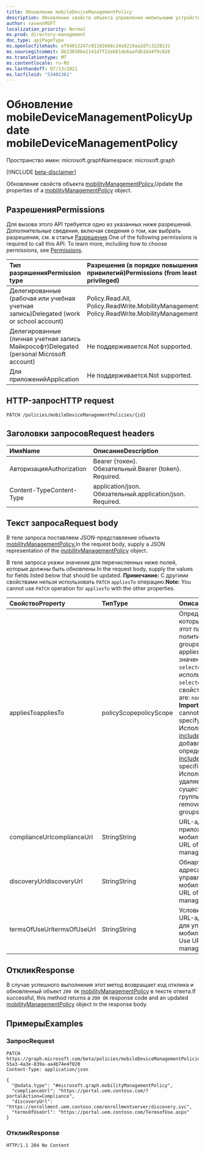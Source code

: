 ```yaml
---
title: Обновление mobileDeviceManagementPolicy
description: Обновление свойств объекта управления мобильными устройствами.
author: ravennMSFT
localization_priority: Normal
ms.prod: directory-management
doc_type: apiPageType
ms.openlocfilehash: ef94012247c011026b8c24a9219aa2d7c3228131
ms.sourcegitcommit: 8b23038be1141d7f22eb61de6aafdb16d4f9c826
ms.translationtype: MT
ms.contentlocale: ru-RU
ms.lasthandoff: 07/13/2021
ms.locfileid: "53401361"
---
```

# <a name="update-mobiledevicemanagementpolicy"></a><span data-ttu-id="4710a-103">Обновление mobileDeviceManagementPolicy</span><span class="sxs-lookup"><span data-stu-id="4710a-103">Update mobileDeviceManagementPolicy</span></span>

<span data-ttu-id="4710a-104">Пространство имен: microsoft.graph</span><span class="sxs-lookup"><span data-stu-id="4710a-104">Namespace: microsoft.graph</span></span>

[!INCLUDE [beta-disclaimer](../../includes/beta-disclaimer.md)]

<span data-ttu-id="4710a-105">Обновление свойств объекта [mobilityManagementPolicy.](../resources/mobilitymanagementpolicy.md)</span><span class="sxs-lookup"><span data-stu-id="4710a-105">Update the properties of a [mobilityManagementPolicy](../resources/mobilitymanagementpolicy.md) object.</span></span>

## <a name="permissions"></a><span data-ttu-id="4710a-106">Разрешения</span><span class="sxs-lookup"><span data-stu-id="4710a-106">Permissions</span></span>

<span data-ttu-id="4710a-p101">Для вызова этого API требуется одно из указанных ниже разрешений. Дополнительные сведения, включая сведения о том, как выбрать разрешения, см. в статье [Разрешения](/graph/permissions-reference).</span><span class="sxs-lookup"><span data-stu-id="4710a-p101">One of the following permissions is required to call this API. To learn more, including how to choose permissions, see [Permissions](/graph/permissions-reference).</span></span>

|<span data-ttu-id="4710a-109">Тип разрешения</span><span class="sxs-lookup"><span data-stu-id="4710a-109">Permission type</span></span>|<span data-ttu-id="4710a-110">Разрешения (в порядке повышения привилегий)</span><span class="sxs-lookup"><span data-stu-id="4710a-110">Permissions (from least to most privileged)</span></span>|
|:---|:---|
|<span data-ttu-id="4710a-111">Делегированные (рабочая или учебная учетная запись)</span><span class="sxs-lookup"><span data-stu-id="4710a-111">Delegated (work or school account)</span></span>|<span data-ttu-id="4710a-112">Policy.Read.All, Policy.ReadWrite.MobilityManagement</span><span class="sxs-lookup"><span data-stu-id="4710a-112">Policy.Read.All, Policy.ReadWrite.MobilityManagement</span></span>|
|<span data-ttu-id="4710a-113">Делегированные (личная учетная запись Майкрософт)</span><span class="sxs-lookup"><span data-stu-id="4710a-113">Delegated (personal Microsoft account)</span></span> | <span data-ttu-id="4710a-114">Не поддерживается.</span><span class="sxs-lookup"><span data-stu-id="4710a-114">Not supported.</span></span>|
|<span data-ttu-id="4710a-115">Для приложений</span><span class="sxs-lookup"><span data-stu-id="4710a-115">Application</span></span> | <span data-ttu-id="4710a-116">Не поддерживается.</span><span class="sxs-lookup"><span data-stu-id="4710a-116">Not supported.</span></span>|

## <a name="http-request"></a><span data-ttu-id="4710a-117">HTTP-запрос</span><span class="sxs-lookup"><span data-stu-id="4710a-117">HTTP request</span></span>

<!-- {
  "blockType": "ignored"
}
-->

``` http
PATCH /policies/mobileDeviceManagementPolicies/{id}
```

## <a name="request-headers"></a><span data-ttu-id="4710a-118">Заголовки запросов</span><span class="sxs-lookup"><span data-stu-id="4710a-118">Request headers</span></span>

|<span data-ttu-id="4710a-119">Имя</span><span class="sxs-lookup"><span data-stu-id="4710a-119">Name</span></span>|<span data-ttu-id="4710a-120">Описание</span><span class="sxs-lookup"><span data-stu-id="4710a-120">Description</span></span>|
|:---|:---|
|<span data-ttu-id="4710a-121">Авторизация</span><span class="sxs-lookup"><span data-stu-id="4710a-121">Authorization</span></span>|<span data-ttu-id="4710a-p102">Bearer {токен}. Обязательный.</span><span class="sxs-lookup"><span data-stu-id="4710a-p102">Bearer {token}. Required.</span></span>|
|<span data-ttu-id="4710a-124">Content-Type</span><span class="sxs-lookup"><span data-stu-id="4710a-124">Content-Type</span></span>|<span data-ttu-id="4710a-p103">application/json. Обязательный.</span><span class="sxs-lookup"><span data-stu-id="4710a-p103">application/json. Required.</span></span>|

## <a name="request-body"></a><span data-ttu-id="4710a-127">Текст запроса</span><span class="sxs-lookup"><span data-stu-id="4710a-127">Request body</span></span>

<span data-ttu-id="4710a-128">В теле запроса поставляем JSON-представление объекта [mobilityManagementPolicy.](../resources/mobilitymanagementpolicy.md)</span><span class="sxs-lookup"><span data-stu-id="4710a-128">In the request body, supply a JSON representation of the [mobilityManagementPolicy](../resources/mobilitymanagementpolicy.md) object.</span></span>

<span data-ttu-id="4710a-129">В теле запроса укажи значения для перечисленных ниже полей, которые должны быть обновлены.</span><span class="sxs-lookup"><span data-stu-id="4710a-129">In the request body, supply the values for fields listed below that should be updated.</span></span> <span data-ttu-id="4710a-130">**Примечание:** С другими свойствами нельзя использовать `PATCH` `appliesTo` операцию.</span><span class="sxs-lookup"><span data-stu-id="4710a-130">**Note:** You cannot use `PATCH` operation for `appliesTo` with the other properties.</span></span>

|<span data-ttu-id="4710a-131">Свойство</span><span class="sxs-lookup"><span data-stu-id="4710a-131">Property</span></span>|<span data-ttu-id="4710a-132">Тип</span><span class="sxs-lookup"><span data-stu-id="4710a-132">Type</span></span>|<span data-ttu-id="4710a-133">Описание</span><span class="sxs-lookup"><span data-stu-id="4710a-133">Description</span></span>|
|:---|:---|:---|
|<span data-ttu-id="4710a-134">appliesTo</span><span class="sxs-lookup"><span data-stu-id="4710a-134">appliesTo</span></span>|<span data-ttu-id="4710a-135">policyScope</span><span class="sxs-lookup"><span data-stu-id="4710a-135">policyScope</span></span>|<span data-ttu-id="4710a-136">Определяет группы, к которые применяется этот параметр политики.</span><span class="sxs-lookup"><span data-stu-id="4710a-136">Determines the groups this policy setting applies to.</span></span> <span data-ttu-id="4710a-137">Возможные значения: `none` , `all` , `selected` **Важно: не** может использоваться при `selected` указании этого свойства.</span><span class="sxs-lookup"><span data-stu-id="4710a-137">Possible values are: `none`, `all`, `selected` **Important:** `selected` cannot be used when specifying this property.</span></span> <span data-ttu-id="4710a-138">Используйте [includedGroups для](../api/mobiledevicemanagementpolicies-post-includedgroups.md) добавления определенных групп.</span><span class="sxs-lookup"><span data-stu-id="4710a-138">Use [includedGroups](../api/mobiledevicemanagementpolicies-post-includedgroups.md) to add specific groups.</span></span> <span data-ttu-id="4710a-139">Использование `all` удаляет все существующие группы.</span><span class="sxs-lookup"><span data-stu-id="4710a-139">Using `all` will remove any existing groups.</span></span>|
|<span data-ttu-id="4710a-140">complianceUrl</span><span class="sxs-lookup"><span data-stu-id="4710a-140">complianceUrl</span></span>|<span data-ttu-id="4710a-141">String</span><span class="sxs-lookup"><span data-stu-id="4710a-141">String</span></span>|<span data-ttu-id="4710a-142">URL-адрес соответствия приложению управления мобильностью</span><span class="sxs-lookup"><span data-stu-id="4710a-142">Compliance URL of the mobility management application</span></span>|
|<span data-ttu-id="4710a-143">discoveryUrl</span><span class="sxs-lookup"><span data-stu-id="4710a-143">discoveryUrl</span></span>|<span data-ttu-id="4710a-144">String</span><span class="sxs-lookup"><span data-stu-id="4710a-144">String</span></span>|<span data-ttu-id="4710a-145">Обнаружение URL-адреса приложения для управления мобильностью</span><span class="sxs-lookup"><span data-stu-id="4710a-145">Discovery URL of the mobility management application</span></span>|
|<span data-ttu-id="4710a-146">termsOfUseUrl</span><span class="sxs-lookup"><span data-stu-id="4710a-146">termsOfUseUrl</span></span>|<span data-ttu-id="4710a-147">String</span><span class="sxs-lookup"><span data-stu-id="4710a-147">String</span></span>|<span data-ttu-id="4710a-148">Условия использования URL-адреса приложения для управления мобильностью</span><span class="sxs-lookup"><span data-stu-id="4710a-148">Terms of Use URL of the mobility management application</span></span>|

## <a name="response"></a><span data-ttu-id="4710a-149">Отклик</span><span class="sxs-lookup"><span data-stu-id="4710a-149">Response</span></span>

<span data-ttu-id="4710a-150">В случае успешного выполнения этот метод возвращает код отклика и обновленный объект `200 OK` [mobilityManagementPolicy](../resources/mobilitymanagementpolicy.md) в тексте ответа.</span><span class="sxs-lookup"><span data-stu-id="4710a-150">If successful, this method returns a `200 OK` response code and an updated [mobilityManagementPolicy](../resources/mobilitymanagementpolicy.md) object in the response body.</span></span>

## <a name="examples"></a><span data-ttu-id="4710a-151">Примеры</span><span class="sxs-lookup"><span data-stu-id="4710a-151">Examples</span></span>

### <a name="request"></a><span data-ttu-id="4710a-152">Запрос</span><span class="sxs-lookup"><span data-stu-id="4710a-152">Request</span></span>

<!-- {
  "blockType": "request",
  "name": "update_mobilitymanagementpolicy"
}
-->

``` http
PATCH https://graph.microsoft.com/beta/policies/mobileDeviceManagementPolicies/ab90bacf-55a3-4a3e-839a-aa4b74e4f020
Content-Type: application/json

{
  "@odata.type": "#microsoft.graph.mobilityManagementPolicy",
  "complianceUrl": "https://portal.uem.contoso.com/?portalAction=Compliance",
  "discoveryUrl": "https://enrollment.uem.contoso.com/enrollmentserver/discovery.svc",
  "termsOfUseUrl": "https://portal.uem.contoso.com/TermsofUse.aspx"
}
```

### <a name="response"></a><span data-ttu-id="4710a-153">Отклик</span><span class="sxs-lookup"><span data-stu-id="4710a-153">Response</span></span>

<!-- {
  "blockType": "response",
  "truncated": true
}
-->

``` http
HTTP/1.1 204 No Content
```

